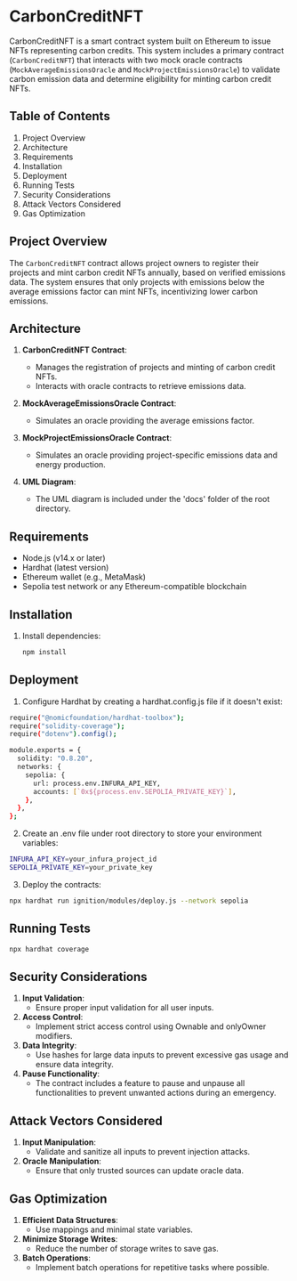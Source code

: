 # CarbonCreditNFT

CarbonCreditNFT is a smart contract system built on Ethereum to issue NFTs representing carbon credits. This system includes a primary contract (`CarbonCreditNFT`) that interacts with two mock oracle contracts (`MockAverageEmissionsOracle` and `MockProjectEmissionsOracle`) to validate carbon emission data and determine eligibility for minting carbon credit NFTs.

## Table of Contents

1. Project Overview
2. Architecture
3. Requirements
4. Installation
5. Deployment
6. Running Tests
7. Security Considerations
8. Attack Vectors Considered
9. Gas Optimization

## Project Overview

The `CarbonCreditNFT` contract allows project owners to register their projects and mint carbon credit NFTs annually, based on verified emissions data. The system ensures that only projects with emissions below the average emissions factor can mint NFTs, incentivizing lower carbon emissions.

## Architecture

1. **CarbonCreditNFT Contract**:

   - Manages the registration of projects and minting of carbon credit NFTs.
   - Interacts with oracle contracts to retrieve emissions data.

2. **MockAverageEmissionsOracle Contract**:

   - Simulates an oracle providing the average emissions factor.

3. **MockProjectEmissionsOracle Contract**:

   - Simulates an oracle providing project-specific emissions data and energy production.

4. **UML Diagram**:

   - The UML diagram is included under the 'docs' folder of the root directory.

## Requirements

- Node.js (v14.x or later)
- Hardhat (latest version)
- Ethereum wallet (e.g., MetaMask)
- Sepolia test network or any Ethereum-compatible blockchain

## Installation

1. Install dependencies:
   ```bash
   npm install
   ```

## Deployment

1. Configure Hardhat by creating a hardhat.config.js file if it doesn't exist:

```bash
require("@nomicfoundation/hardhat-toolbox");
require("solidity-coverage");
require("dotenv").config();

module.exports = {
  solidity: "0.8.20",
  networks: {
    sepolia: {
      url: process.env.INFURA_API_KEY,
      accounts: [`0x${process.env.SEPOLIA_PRIVATE_KEY}`],
    },
  },
};
```

2. Create an .env file under root directory to store your environment variables:

```bash
INFURA_API_KEY=your_infura_project_id
SEPOLIA_PRIVATE_KEY=your_private_key
```

3. Deploy the contracts:

```bash
npx hardhat run ignition/modules/deploy.js --network sepolia

```

## Running Tests

```bash
npx hardhat coverage
```

## Security Considerations

1. **Input Validation**:
   - Ensure proper input validation for all user inputs.
2. **Access Control**:
   - Implement strict access control using Ownable and onlyOwner modifiers.
3. **Data Integrity**:
   - Use hashes for large data inputs to prevent excessive gas usage and ensure data integrity.
4. **Pause Functionality**:
   - The contract includes a feature to pause and unpause all functionalities to prevent unwanted actions during an emergency.

## Attack Vectors Considered

1. **Input Manipulation**:
   - Validate and sanitize all inputs to prevent injection attacks.
2. **Oracle Manipulation**:
   - Ensure that only trusted sources can update oracle data.

## Gas Optimization

1. **Efficient Data Structures**:
   - Use mappings and minimal state variables.
2. **Minimize Storage Writes**:
   - Reduce the number of storage writes to save gas.
3. **Batch Operations**:
   - Implement batch operations for repetitive tasks where possible.

